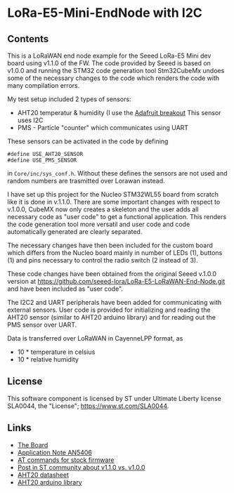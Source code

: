 # LoRa-E5-Mini-EndNode with I2C

## Contents

This is a LoRaWAN end node example for the Seeed LoRa-E5 Mini dev board using
v1.1.0 of the FW. The code provided by Seeed is based on v1.0.0 and
running the STM32 code generation tool Stm32CubeMx undoes some of the
necessary changes to the code which renders the code with many compilation
errors.

My test setup included 2 types of sensors:

* AHT20 temperatur & humidity  (I use the
  [Adafruit breakout](https://www.adafruit.com/product/4566)
  This sensor uses I2C
* PMS - Particle "counter" which communicates using UART

These sensors can be activated in the code by defining

	#define USE_AHT20_SENSOR
	#define USE_PMS_SENSOR
	
in `Core/inc/sys_conf.h`. Without these defines the sensors are not
used and random numbers are trasmitted over Lorawan instead.

I have set up this project for the Nucleo STM32WL55 board from scratch
like it is done in v.1.1.0. There are some important changes with
respect to v.1.0.0, CubeMX now only creates a skeleton and the user
adds all necessary code as "user code" to get a functional application.
This renders the code generation tool more versatil and user code and
code automatically generated are clearly separated.

The necessary changes have then been included for the custom board which
differs from the Nucleo board mainly in number of LEDs (1), buttons (1) 
and pins necessary to control the radio switch (2 instead of 3).

These code changes have been obtained from the original Seeed 
v.1.0.0 version at https://github.com/seeed-lora/LoRa-E5-LoRaWAN-End-Node.git
and have been included as "user code". 

The I2C2 and UART peripherals have been added for communicating with 
external sensors. User code is provided for initializing and reading 
the AHT20 sensor (similar to AHT20 arduino library) and for reading out 
the PMS sensor over UART.

Data is transferred over LoRaWAN in CayenneLPP format, as 

* 10 * temperature in celsius
* 10 * relative humidity 

## License

This software component is licensed by ST under Ultimate Liberty license
SLA0044, the "License";  https://www.st.com/SLA0044.

## Links

* [The Board](https://wiki.seeedstudio.com/LoRa_E5_mini/)
* [Application Note AN5406](https://www.st.com/resource/en/application_note/dm00660451-how-to-build-a-lora-application-with-stm32cubewl-stmicroelectronics.pdf)
* [AT commands for stock firmware](https://files.seeedstudio.com/products/317990687/res/LoRa-E5%20AT%20Command%20Specification_V1.0%20.pdf)
* [Post in ST community about v1.1.0 vs. v1.0.0](https://community.st.com/s/question/0D53W00000zGZk4SAG/how-to-on-stm32cubefwwlv110)
* [AHT20 datasheet](https://cdn-learn.adafruit.com/assets/assets/000/091/676/original/AHT20-datasheet-2020-4-16.pdf?1591047915)
* [AHT20 arduino library](https://github.com/adafruit/Adafruit_AHTX0)
